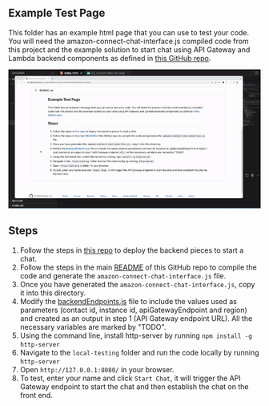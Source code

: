 ## Example Test Page

This folder has an example html page that you can use to test your code. You will need the amazon-connect-chat-interface.js compiled code from this project and the example solution to start chat using API Gateway and Lambda backend components as defined in [this GitHub repo](https://github.com/amazon-connect/amazon-connect-chat-ui-examples/tree/master/cloudformationTemplates/startChatContactAPI).

![Interface Local Testing Demo GIF](./interface-demo.gif)

## Steps
1. Follow the steps in [this repo](https://github.com/amazon-connect/amazon-connect-chat-ui-examples/tree/master/cloudformationTemplates/startChatContactAPI) to deploy the backend pieces to start a chat.
2. Follow the steps in the main [README](../README.md) of this GitHub repo to compile the code and generate the `amazon-connect-chat-interface.js` file.
3. Once you have generated the `amazon-connect-chat-interface.js`, copy it into this directory.
4. Modify the [backendEndpoints.js](./backendEndpoints.js) file to include the values used as parameters (contact id, instance id, apiGatewayEndpoint and region) and created as an output in step 1 (API Gateway endpoint URL). All the necessary variables are marked by "TODO".
5. Using the command line, install http-server by running `npm install -g http-server`
5. Navigate to the `local-testing` folder and run the code locally by running `http-server`
6. Open `http://127.0.0.1:8080/` in your browser.
7. To test, enter your name and click `Start Chat`, it will trigger the API Gateway endpoint to start the chat and then establish the chat on the front end.